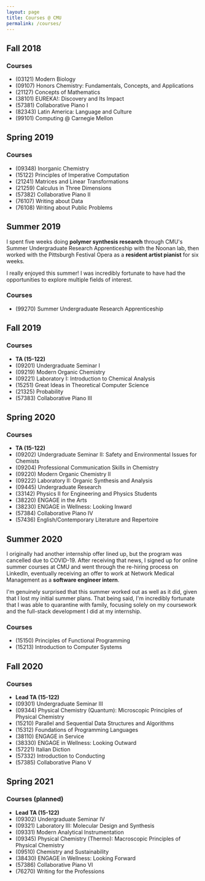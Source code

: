 ```yaml
---
layout: page
title: Courses @ CMU
permalink: /courses/
---
```


## Fall 2018
### Courses
- (03121) Modern Biology
- (09107) Honors Chemistry: Fundamentals, Concepts, and Applications
- (21127) Concepts of Mathematics
- (38101) EUREKA!: Discovery and Its Impact
- (57381) Collaborative Piano I
- (82343) Latin America: Language and Culture
- (99101) Computing @ Carnegie Mellon

## Spring 2019
### Courses
- (09348) Inorganic Chemistry
- (15122) Principles of Imperative Computation
- (21241) Matrices and Linear Transformations
- (21259) Calculus in Three Dimensions
- (57382) Collaborative Piano II
- (76107) Writing about Data
- (76108) Writing about Public Problems

## Summer 2019
I spent five weeks doing **polymer synthesis research** through CMU's Summer Undergraduate Research Apprenticeship with the Noonan lab, then worked with the Pittsburgh Festival Opera as a **resident artist pianist** for six weeks.

I really enjoyed this summer! I was incredibly fortunate to have had the opportunities to explore multiple fields of interest.

### Courses
- (99270) Summer Undergraduate Research Apprenticeship

## Fall 2019
### Courses
- **TA (15-122)**
- (09201) Undergraduate Seminar I
- (09219) Modern Organic Chemistry
- (09221) Laboratory I: Introduction to Chemical Analysis
- (15251) Great Ideas in Theoretical Computer Science
- (21325) Probability
- (57383) Collaborative Piano III

## Spring 2020
### Courses
- **TA (15-122)**
- (09202) Undergraduate Seminar II: Safety and Environmental Issues for Chemists
- (09204) Professional Communication Skills in Chemistry
- (09220) Modern Organic Chemistry II
- (09222) Laboratory II: Organic Synthesis and Analysis
- (09445) Undergraduate Research
- (33142) Physics II for Engineering and Physics Students
- (38220) ENGAGE in the Arts
- (38230) ENGAGE in Wellness: Looking Inward
- (57384) Collaborative Piano IV
- (57436) English/Contemporary Literature and Repertoire

## Summer 2020
I originally had another internship offer lined up, but the program was cancelled due to COVID-19. After receiving that news, I signed up for online summer courses at CMU and went through the re-hiring process on LinkedIn, eventually receiving an offer to work at Network Medical Management as a **software engineer intern**.

I'm genuinely surprised that this summer worked out as well as it did, given that I lost my initial summer plans. That being said, I'm incredibly fortunate that I was able to quarantine with family, focusing solely on my coursework and the full-stack development I did at my internship.

### Courses
- (15150) Principles of Functional Programming
- (15213) Introduction to Computer Systems

## Fall 2020
### Courses
- **Lead TA (15-122)**
- (09301) Undergraduate Seminar III
- (09344) Physical Chemistry (Quantum): Microscopic Principles of Physical Chemistry
- (15210) Parallel and Sequential Data Structures and Algorithms
- (15312) Foundations of Programming Languages
- (38110) ENGAGE in Service
- (38330) ENGAGE in Wellness: Looking Outward
- (57221) Italian Diction
- (57332) Introduction to Conducting
- (57385) Collaborative Piano V

## Spring 2021
### Courses (planned)
- **Lead TA (15-122)**
- (09302) Undergraduate Seminar IV
- (09321) Laboratory III: Molecular Design and Synthesis
- (09331) Modern Analytical Instrumentation
- (09345) Physical Chemistry (Thermo): Macroscopic Principles of Physical Chemistry
- (09510) Chemistry and Sustainability
- (38430) ENGAGE in Wellness: Looking Forward
- (57386) Collaborative Piano VI
- (76270) Writing for the Professions
